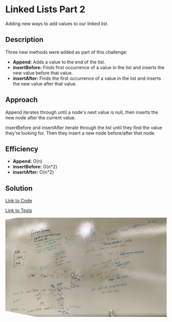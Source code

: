 # Linked Lists Part 2

Adding new ways to add values to our linked list.

## Description

Three new methods were added as part of this challenge:

* **Append:** Adds a value to the end of the list.
* **insertBefore:** Finds first occurrence of a value in the list and inserts the new value before that value.
* **insertAfter:** Finds the first occurrence of a value in the list and inserts the new value after that value.


## Approach 

Append iterates through until a node's next value is null, then inserts the new node after the current value. 

insertBefore and insertAfter iterate through the list until they find the value they're looking for. Then they insert a new node before/after that node.

## Efficiency

* **Append:** O(n)
* **insertBefore:** O(n*2)
* **insertAfter:** O(n*2)

## Solution

[Link to Code](../code401challenges/src/main/java/linkedList/LinkedList.java)

[Link to Tests](../code401challenges/src/test/java/linkedList/LinkedListTest.java)

![Whiteboard Solution](./assets/LinkedListPt2_Whiteboard.jpg)
